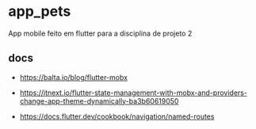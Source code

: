 # app_pets

App mobile feito em flutter para a disciplina de projeto 2

## docs 

- https://balta.io/blog/flutter-mobx

- https://itnext.io/flutter-state-management-with-mobx-and-providers-change-app-theme-dynamically-ba3b60619050

- https://docs.flutter.dev/cookbook/navigation/named-routes